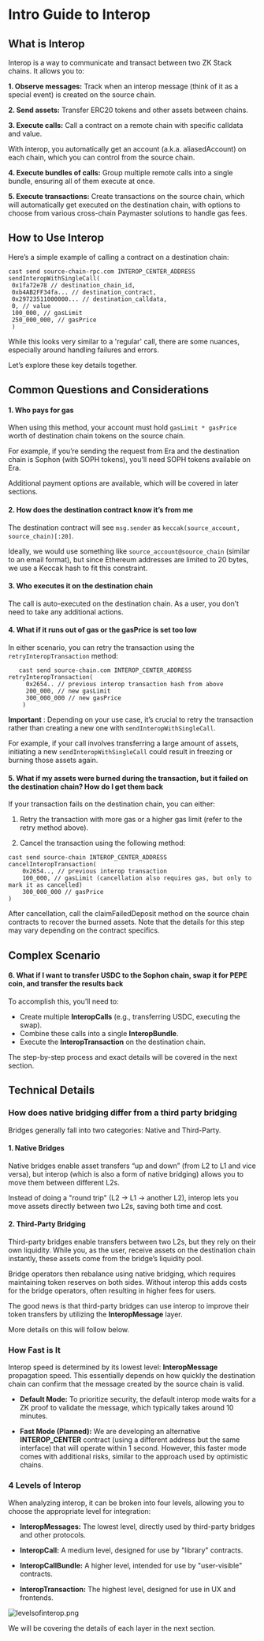 # Intro Guide to Interop

## What is Interop

Interop is a way to communicate and transact between two ZK Stack chains. It allows you to:

**1. Observe messages:** Track when an interop message (think of it as a special event) is created on the source chain.

**2. Send assets:** Transfer ERC20 tokens and other assets between chains.

**3. Execute calls:** Call a contract on a remote chain with specific calldata and value.

With interop, you automatically get an account (a.k.a. aliasedAccount) on each chain, which you can control from the
source chain.

**4. Execute bundles of calls:** Group multiple remote calls into a single bundle, ensuring all of them execute at once.

**5. Execute transactions:** Create transactions on the source chain, which will automatically get executed on the
destination chain, with options to choose from various cross-chain Paymaster solutions to handle gas fees.

## How to Use Interop

Here’s a simple example of calling a contract on a destination chain:

```solidity
cast send source-chain-rpc.com INTEROP_CENTER_ADDRESS sendInteropWithSingleCall(
 0x1fa72e78 // destination_chain_id,
 0xb4AB2FF34fa... // destination_contract,
 0x29723511000000... // destination_calldata,
 0, // value
 100_000, // gasLimit
 250_000_000, // gasPrice
 )
```

While this looks very similar to a 'regular' call, there are some nuances, especially around handling failures and
errors.

Let’s explore these key details together.

## Common Questions and Considerations

#### 1. Who pays for gas

When using this method, your account must hold `gasLimit * gasPrice` worth of destination chain tokens on the source
chain.

For example, if you’re sending the request from Era and the destination chain is Sophon (with SOPH tokens), you’ll need
SOPH tokens available on Era.

Additional payment options are available, which will be covered in later sections.

#### 2. How does the destination contract know it’s from me

The destination contract will see `msg.sender` as `keccak(source_account, source_chain)[:20]`.

Ideally, we would use something like `source_account@source_chain` (similar to an email format), but since Ethereum
addresses are limited to 20 bytes, we use a Keccak hash to fit this constraint.

#### 3. Who executes it on the destination chain

The call is auto-executed on the destination chain. As a user, you don’t need to take any additional actions.

#### 4. What if it runs out of gas or the gasPrice is set too low

In either scenario, you can retry the transaction using the `retryInteropTransaction` method:

```solidity
   cast send source-chain.com INTEROP_CENTER_ADDRESS retryInteropTransaction(
     0x2654.. // previous interop transaction hash from above
     200_000, // new gasLimit
     300_000_000 // new gasPrice
    )
```

**Important** : Depending on your use case, it’s crucial to retry the transaction rather than creating a new one with
`sendInteropWithSingleCall`.

For example, if your call involves transferring a large amount of assets, initiating a new `sendInteropWithSingleCall`
could result in freezing or burning those assets again.

#### 5. What if my assets were burned during the transaction, but it failed on the destination chain? How do I get them back

If your transaction fails on the destination chain, you can either:

1. Retry the transaction with more gas or a higher gas limit (refer to the retry method above).

2. Cancel the transaction using the following method:

```solidity
cast send source-chain INTEROP_CENTER_ADDRESS cancelInteropTransaction(
    0x2654.., // previous interop transaction
    100_000, // gasLimit (cancellation also requires gas, but only to mark it as cancelled)
    300_000_000 // gasPrice
)
```

After cancellation, call the claimFailedDeposit method on the source chain contracts to recover the burned assets. Note
that the details for this step may vary depending on the contract specifics.

## Complex Scenario

#### 6. What if I want to transfer USDC to the Sophon chain, swap it for PEPE coin, and transfer the results back

To accomplish this, you’ll need to:

- Create multiple **InteropCalls** (e.g., transferring USDC, executing the swap).
- Combine these calls into a single **InteropBundle**.
- Execute the **InteropTransaction** on the destination chain.

The step-by-step process and exact details will be covered in the next section.

## Technical Details

### How does native bridging differ from a third party bridging

Bridges generally fall into two categories: Native and Third-Party.

#### 1. Native Bridges

Native bridges enable asset transfers “up and down” (from L2 to L1 and vice versa), but interop (which is also a form of
native bridging) allows you to move them between different L2s.

Instead of doing a "round trip" (L2 → L1 → another L2), interop lets you move assets directly between two L2s, saving
both time and cost.

#### 2. Third-Party Bridging

Third-party bridges enable transfers between two L2s, but they rely on their own liquidity. While you, as the user,
receive assets on the destination chain instantly, these assets come from the bridge’s liquidity pool.

Bridge operators then rebalance using native bridging, which requires maintaining token reserves on both sides. Without
interop this adds costs for the bridge operators, often resulting in higher fees for users.

The good news is that third-party bridges can use interop to improve their token transfers by utilizing the
**InteropMessage** layer.

More details on this will follow below.

### How Fast is It

Interop speed is determined by its lowest level: **InteropMessage** propagation speed. This essentially depends on how
quickly the destination chain can confirm that the message created by the source chain is valid.

- **Default Mode:** To prioritize security, the default interop mode waits for a ZK proof to validate the message, which
  typically takes around 10 minutes.

- **Fast Mode (Planned):** We are developing an alternative **INTEROP_CENTER** contract (using a different address but
  the same interface) that will operate within 1 second. However, this faster mode comes with additional risks, similar
  to the approach used by optimistic chains.

### 4 Levels of Interop

When analyzing interop, it can be broken into four levels, allowing you to choose the appropriate level for integration:

- **InteropMessages:** The lowest level, directly used by third-party bridges and other protocols.

- **InteropCall:** A medium level, designed for use by "library" contracts.

- **InteropCallBundle:** A higher level, intended for use by "user-visible" contracts.

- **InteropTransaction:** The highest level, designed for use in UX and frontends.

![levelsofinterop.png](../img/levels.png)

We will be covering the details of each layer in the next section.
